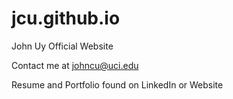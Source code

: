 # jcu.github.io
John Uy Official Website

Contact me at johncu@uci.edu

Resume and Portfolio found on LinkedIn or Website
